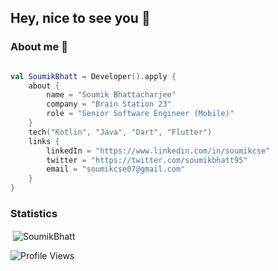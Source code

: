 ## Hey, nice to see you 👋

### About me 🧐

```kotlin

val SoumikBhatt = Developer().apply {
    about {
        name = "Soumik Bhattacharjee"
        company = "Brain Station 23"
        role = "Senior Software Engineer (Mobile)"
    }
    tech("Kotlin", "Java", "Dart", "Flutter")
    links {
        linkedIn = "https://www.linkedin.com/in/soumikcse"
        twitter = "https://twitter.com/soumikbhatt95"
        email = "soumikcse07@gmail.com"
    }
}


```

### Statistics
&nbsp;<img align="center" src="https://github-readme-stats.vercel.app/api?username=SoumikBhatt&count_private=true&show_icons=true&locale=en&theme=vue-dark&background=000000" alt="SoumikBhatt" />

![Profile Views](https://komarev.com/ghpvc/?username=SoumikBhatt&color=blue)


<!---
[![GitHub Streak](http://github-readme-streak-stats.herokuapp.com?user=SoumikBhatt&theme=vue-dark)](https://git.io/streak-stats)

<br />
<br />


**Visitors Count**

<img align="left" src = "https://profile-counter.glitch.me/SoumikBhatt/count.svg" alt ="Loading">

<br />
<br />>
-->
